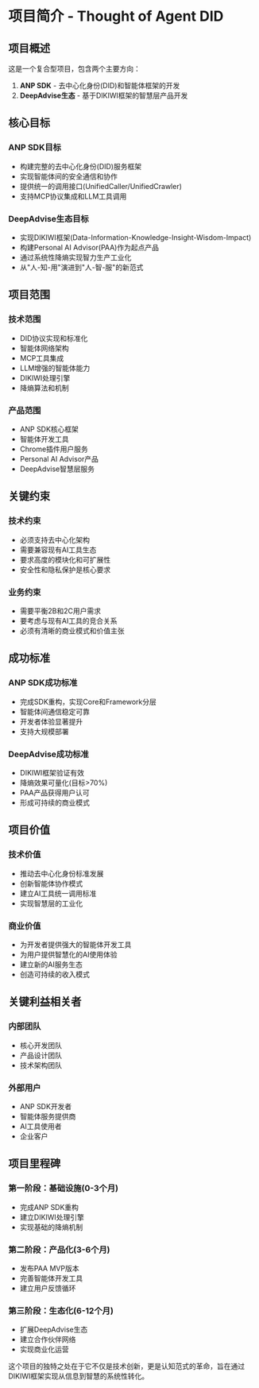 # 项目简介 - Thought of Agent DID

## 项目概述

这是一个复合型项目，包含两个主要方向：
1. **ANP SDK** - 去中心化身份(DID)和智能体框架的开发
2. **DeepAdvise生态** - 基于DIKIWI框架的智慧层产品开发

## 核心目标

### ANP SDK目标
- 构建完整的去中心化身份(DID)服务框架
- 实现智能体间的安全通信和协作
- 提供统一的调用接口(UnifiedCaller/UnifiedCrawler)
- 支持MCP协议集成和LLM工具调用

### DeepAdvise生态目标
- 实现DIKIWI框架(Data-Information-Knowledge-Insight-Wisdom-Impact)
- 构建Personal AI Advisor(PAA)作为起点产品
- 通过系统性降熵实现智力生产工业化
- 从"人-知-用"演进到"人-智-服"的新范式

## 项目范围

### 技术范围
- DID协议实现和标准化
- 智能体网络架构
- MCP工具集成
- LLM增强的智能体能力
- DIKIWI处理引擎
- 降熵算法和机制

### 产品范围
- ANP SDK核心框架
- 智能体开发工具
- Chrome插件用户服务
- Personal AI Advisor产品
- DeepAdvise智慧层服务

## 关键约束

### 技术约束
- 必须支持去中心化架构
- 需要兼容现有AI工具生态
- 要求高度的模块化和可扩展性
- 安全性和隐私保护是核心要求

### 业务约束
- 需要平衡2B和2C用户需求
- 要考虑与现有AI工具的竞合关系
- 必须有清晰的商业模式和价值主张

## 成功标准

### ANP SDK成功标准
- 完成SDK重构，实现Core和Framework分层
- 智能体间通信稳定可靠
- 开发者体验显著提升
- 支持大规模部署

### DeepAdvise成功标准
- DIKIWI框架验证有效
- 降熵效果可量化(目标>70%)
- PAA产品获得用户认可
- 形成可持续的商业模式

## 项目价值

### 技术价值
- 推动去中心化身份标准发展
- 创新智能体协作模式
- 建立AI工具统一调用标准
- 实现智慧层的工业化

### 商业价值
- 为开发者提供强大的智能体开发工具
- 为用户提供智慧化的AI使用体验
- 建立新的AI服务生态
- 创造可持续的收入模式

## 关键利益相关者

### 内部团队
- 核心开发团队
- 产品设计团队
- 技术架构团队

### 外部用户
- ANP SDK开发者
- 智能体服务提供商
- AI工具使用者
- 企业客户

## 项目里程碑

### 第一阶段：基础设施(0-3个月)
- 完成ANP SDK重构
- 建立DIKIWI处理引擎
- 实现基础的降熵机制

### 第二阶段：产品化(3-6个月)
- 发布PAA MVP版本
- 完善智能体开发工具
- 建立用户反馈循环

### 第三阶段：生态化(6-12个月)
- 扩展DeepAdvise生态
- 建立合作伙伴网络
- 实现商业化运营

这个项目的独特之处在于它不仅是技术创新，更是认知范式的革命，旨在通过DIKIWI框架实现从信息到智慧的系统性转化。

